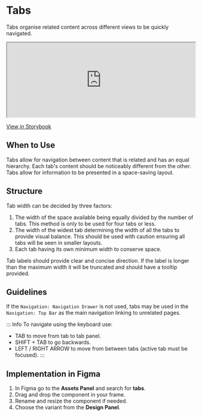 # Tabs

Tabs organise related content across different views to be quickly navigated.

<iframe 
        class="sb-iframe"
        src="
       https://storybook.eds.equinor.com/iframe.html?globals=&args=&id=navigation-tabs--introduction
        "
        width="100%"
        height="200"
        frameborder="1"
        ></iframe>

[View in Storybook](https://storybook.eds.equinor.com/?path=/docs/navigation-tabs--docs)

## When to Use

Tabs allow for navigation between content that is related and has an equal hierarchy. Each tab's content should be noticeably different from the other. Tabs allow for information to be presented in a space-saving layout.

## Structure

Tab width can be decided by three factors:

1. The width of the space available being equally divided by the number of tabs. This method is only to be used for four tabs or less.
2. The width of the widest tab determining the width of all the tabs to provide visual balance. This should be used with caution ensuring all tabs will be seen in smaller layouts.
3. Each tab having its own minimum width to conserve space.

Tab labels should provide clear and concise direction. If the label is longer than the maximum width it will be truncated and should have a tooltip provided.

## Guidelines

If the `Navigation: Navigation Drawer` is not used, tabs may be used in the `Navigation: Top Bar` as the main navigation linking to unrelated pages.

::: Info
To navigate using the keyboard use:
- TAB to move from tab to tab panel.
- SHIFT + TAB to go backwards.
- LEFT / RIGHT ARROW to move from between tabs (active tab must be focused).
:::


## Implementation in Figma

1. In Figma go to the **Assets Panel** and search for **tabs**.
2. Drag and drop the component in your frame.
3. Rename and resize the component if needed.
4. Choose the variant from the **Design Panel**.
